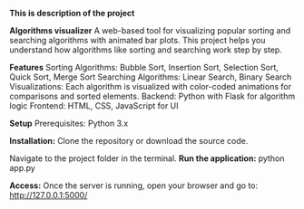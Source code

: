 **This is description of the project**

**Algorithms visualizer**
    		A web-based tool for visualizing popular sorting and searching algorithms with animated bar plots. This project helps you understand how algorithms like sorting and searching work step by step.


**Features**
	Sorting Algorithms: Bubble Sort, Insertion Sort, Selection Sort, Quick Sort, Merge Sort
  	Searching Algorithms: Linear Search, Binary Search
  	Visualizations: Each algorithm is visualized with color-coded animations for comparisons and sorted elements.
  	Backend: Python with Flask for algorithm logic
  	Frontend: HTML, CSS, JavaScript for UI


**Setup**
	Prerequisites:
	Python 3.x


**Installation:**
	Clone the repository or download the source code.

Navigate to the project folder in the terminal.
**Run the application:**
    python app.py

**Access:**
	Once the server is running, open your browser and go to:
	http://127.0.0.1:5000/
